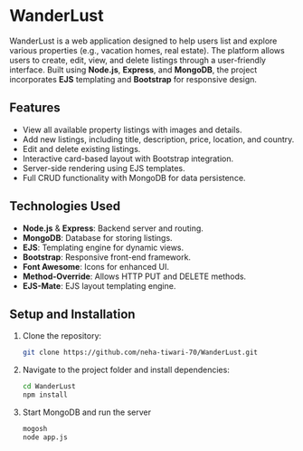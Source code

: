 # WanderLust

WanderLust is a web application designed to help users list and explore various properties (e.g., vacation homes, real estate). The platform allows users to create, edit, view, and delete listings through a user-friendly interface. Built using **Node.js**, **Express**, and **MongoDB**, the project incorporates **EJS** templating and **Bootstrap** for responsive design.

## Features

- View all available property listings with images and details.
- Add new listings, including title, description, price, location, and country.
- Edit and delete existing listings.
- Interactive card-based layout with Bootstrap integration.
- Server-side rendering using EJS templates.
- Full CRUD functionality with MongoDB for data persistence.

## Technologies Used

- **Node.js** & **Express**: Backend server and routing.
- **MongoDB**: Database for storing listings.
- **EJS**: Templating engine for dynamic views.
- **Bootstrap**: Responsive front-end framework.
- **Font Awesome**: Icons for enhanced UI.
- **Method-Override**: Allows HTTP PUT and DELETE methods.
- **EJS-Mate**: EJS layout templating engine.

## Setup and Installation

1. Clone the repository:
   ```bash
   git clone https://github.com/neha-tiwari-70/WanderLust.git

2. Navigate to the project folder and install dependencies:
   ```bash
   cd WanderLust
   npm install
   
3. Start MongoDB and run the server
   ```bash
   mogosh
   node app.js
